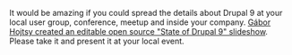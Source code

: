 It would be amazing if you could spread the details about Drupal 9 at your local user group, conference, meetup and inside your company. [Gábor Hojtsy created an editable open source "State of Drupal 9" slideshow](http://hojtsy.hu/blog/2020-mar-16/whole-new-version-open-source-state-drupal-9-slideshow-present-it-yourself). Please take it and present it at your local event.